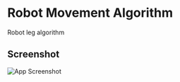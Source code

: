 # Robot Movement Algorithm

Robot leg algorithm

## Screenshot
![App Screenshot]([https://via.placeholder.com/468x300?text=App+Screenshot+Here](https://i.imgur.com/E79ay8b.png))
